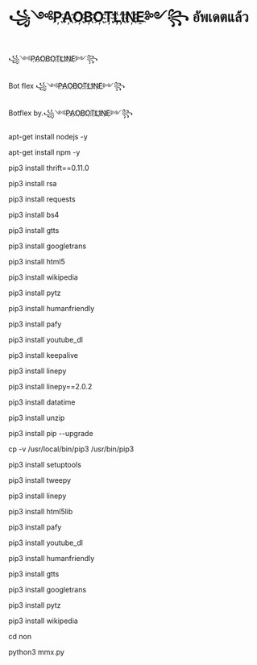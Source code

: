 # ꧁༺P҉A҉O҉B҉O҉T҉L҉I҉N҉E҈༻꧂ อัพเดตแล้ว

꧁༺P҉A҉O҉B҉O҉T҉L҉I҉N҉E҈༻꧂


Bot flex  ꧁༺P҉A҉O҉B҉O҉T҉L҉I҉N҉E҈༻꧂


Botflex by.꧁༺P҉A҉O҉B҉O҉T҉L҉I҉N҉E҈༻꧂

apt-get install nodejs -y

apt-get install npm -y

pip3 install thrift==0.11.0

pip3 install rsa

pip3 install requests

pip3 install bs4

pip3 install gtts

pip3 install googletrans

pip3 install html5

pip3 install wikipedia

pip3 install pytz

pip3 install humanfriendly

pip3 install pafy

pip3 install youtube_dl

pip3 install keepalive

pip3 install linepy

pip3 install linepy==2.0.2

pip3 install datatime

pip3 install unzip

pip3 install pip --upgrade

cp -v /usr/local/bin/pip3 /usr/bin/pip3

pip3 install setuptools

pip3 install tweepy

pip3 install linepy

pip3 install html5lib

pip3 install pafy

pip3 install youtube_dl

pip3 install humanfriendly

pip3 install gtts

pip3 install googletrans

pip3 install pytz

pip3 install wikipedia

cd non

python3 mmx.py
